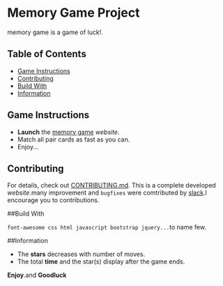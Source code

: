 # Memory Game Project

memory game is a game of luck!.

## Table of Contents

* [Game Instructions](#instructions)
* [Contributing](#contributing)
* [Build With](#buildWith)
* [Information](#information)

## Game Instructions

* **Launch** the [memory game]() _website_.
* Match all pair cards as fast as you can.
* Enjoy...

## Contributing

For details, check out [CONTRIBUTING.md](#CONTRIBUTING.md).
This is a complete developed _website_.many improvement and `bugfixes` were comtributed by [slack](https://slack.com).I encourage you to contributions.

##Build With

`font-awesome css html javascript bootstrap jquery...`to name few.

##Information

* The **stars** decreases with number of moves.
* The total **time** and the star(s) display after the game ends.

**Enjoy**.and **Goodluck**